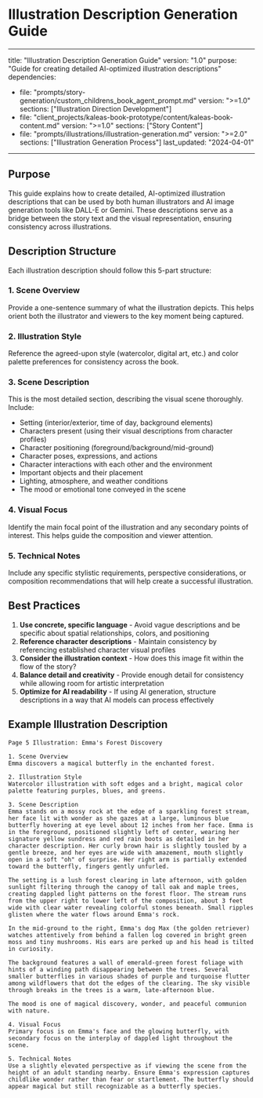 # Illustration Description Generation Guide

---

title: "Illustration Description Generation Guide"
version: "1.0"
purpose: "Guide for creating detailed AI-optimized illustration descriptions"
dependencies:

- file: "prompts/story-generation/custom_childrens_book_agent_prompt.md"
  version: ">=1.0"
  sections: ["Illustration Direction Development"]
- file: "client_projects/kaleas-book-prototype/content/kaleas-book-content.md"
  version: ">=1.0"
  sections: ["Story Content"]
- file: "prompts/illustrations/illustration-generation.md"
  version: ">=2.0"
  sections: ["Illustration Generation Process"]
  last_updated: "2024-04-01"

---

<!-- START: ILLUSTRATION DESCRIPTION GUIDANCE -->

## Purpose

This guide explains how to create detailed, AI-optimized illustration descriptions that can be used by both human illustrators and AI image generation tools like DALL-E or Gemini. These descriptions serve as a bridge between the story text and the visual representation, ensuring consistency across illustrations.

## Description Structure

Each illustration description should follow this 5-part structure:

### 1. Scene Overview

Provide a one-sentence summary of what the illustration depicts. This helps orient both the illustrator and viewers to the key moment being captured.

### 2. Illustration Style

Reference the agreed-upon style (watercolor, digital art, etc.) and color palette preferences for consistency across the book.

### 3. Scene Description

This is the most detailed section, describing the visual scene thoroughly. Include:

- Setting (interior/exterior, time of day, background elements)
- Characters present (using their visual descriptions from character profiles)
- Character positioning (foreground/background/mid-ground)
- Character poses, expressions, and actions
- Character interactions with each other and the environment
- Important objects and their placement
- Lighting, atmosphere, and weather conditions
- The mood or emotional tone conveyed in the scene

### 4. Visual Focus

Identify the main focal point of the illustration and any secondary points of interest. This helps guide the composition and viewer attention.

### 5. Technical Notes

Include any specific stylistic requirements, perspective considerations, or composition recommendations that will help create a successful illustration.

## Best Practices

1. **Use concrete, specific language** - Avoid vague descriptions and be specific about spatial relationships, colors, and positioning
2. **Reference character descriptions** - Maintain consistency by referencing established character visual profiles
3. **Consider the illustration context** - How does this image fit within the flow of the story?
4. **Balance detail and creativity** - Provide enough detail for consistency while allowing room for artistic interpretation
5. **Optimize for AI readability** - If using AI generation, structure descriptions in a way that AI models can process effectively

## Example Illustration Description

```
Page 5 Illustration: Emma's Forest Discovery

1. Scene Overview
Emma discovers a magical butterfly in the enchanted forest.

2. Illustration Style
Watercolor illustration with soft edges and a bright, magical color palette featuring purples, blues, and greens.

3. Scene Description
Emma stands on a mossy rock at the edge of a sparkling forest stream, her face lit with wonder as she gazes at a large, luminous blue butterfly hovering at eye level about 12 inches from her face. Emma is in the foreground, positioned slightly left of center, wearing her signature yellow sundress and red rain boots as detailed in her character description. Her curly brown hair is slightly tousled by a gentle breeze, and her eyes are wide with amazement, mouth slightly open in a soft "oh" of surprise. Her right arm is partially extended toward the butterfly, fingers gently unfurled.

The setting is a lush forest clearing in late afternoon, with golden sunlight filtering through the canopy of tall oak and maple trees, creating dappled light patterns on the forest floor. The stream runs from the upper right to lower left of the composition, about 3 feet wide with clear water revealing colorful stones beneath. Small ripples glisten where the water flows around Emma's rock.

In the mid-ground to the right, Emma's dog Max (the golden retriever) watches attentively from behind a fallen log covered in bright green moss and tiny mushrooms. His ears are perked up and his head is tilted in curiosity.

The background features a wall of emerald-green forest foliage with hints of a winding path disappearing between the trees. Several smaller butterflies in various shades of purple and turquoise flutter among wildflowers that dot the edges of the clearing. The sky visible through breaks in the trees is a warm, late-afternoon blue.

The mood is one of magical discovery, wonder, and peaceful communion with nature.

4. Visual Focus
Primary focus is on Emma's face and the glowing butterfly, with secondary focus on the interplay of dappled light throughout the scene.

5. Technical Notes
Use a slightly elevated perspective as if viewing the scene from the height of an adult standing nearby. Ensure Emma's expression captures childlike wonder rather than fear or startlement. The butterfly should appear magical but still recognizable as a butterfly species.
```

<!-- END: ILLUSTRATION DESCRIPTION GUIDANCE -->
